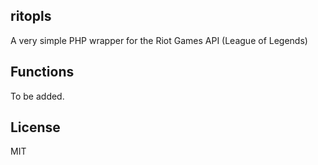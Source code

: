 ## ritopls
A very simple PHP wrapper for the Riot Games API (League of Legends)

## Functions
To be added.

## License
MIT

